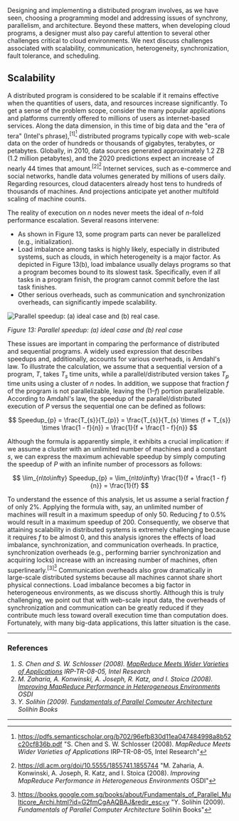 Designing and implementing a distributed program involves, as we have seen, choosing a programming model and addressing issues of synchrony, parallelism, and architecture. Beyond these matters, when developing cloud programs, a designer must also pay careful attention to several other challenges critical to cloud environments. We next discuss challenges associated with scalability, communication, heterogeneity, synchronization, fault tolerance, and scheduling.

## Scalability

A distributed program is considered to be scalable if it remains effective when the quantities of users, data, and resources increase significantly. To get a sense of the problem scope, consider the many popular applications and platforms currently offered to millions of users as internet-based services. Along the data dimension, in this time of big data and the "era of tera" (Intel's phrase),<sup>[1][^1]</sup> distributed programs typically cope with web-scale data on the order of hundreds or thousands of gigabytes, terabytes, or petabytes. Globally, in 2010, data sources generated approximately 1.2 ZB (1.2 million petabytes), and the 2020 predictions expect an increase of nearly 44 times that amount.<sup>[2][^2]</sup> Internet services, such as e-commerce and social networks, handle data volumes generated by millions of users daily. Regarding resources, cloud datacenters already host tens to hundreds of thousands of machines. And projections anticipate yet another multifold scaling of machine counts.

The reality of execution on _n_ nodes never meets the ideal of _n_-fold performance escalation. Several reasons intervene: 

- As shown in Figure 13, some program parts can never be parallelized (e.g., initialization).
- Load imbalance among tasks is highly likely, especially in distributed systems, such as clouds, in which heterogeneity is a major factor. As depicted in Figure 13(b), load imbalance usually delays programs so that a program becomes bound to its slowest task. Specifically, even if all tasks in a program finish, the program cannot commit before the last task finishes. 
- Other serious overheads, such as communication and synchronization overheads, can significantly impede scalability.

![Parallel speedup: (a) ideal case and (b) real case.](../media/scalability.png)

_Figure 13: Parallel speedup: (a) ideal case and (b) real case_

These issues are important in comparing the performance of distributed and sequential programs. A widely used expression that describes speedups and, additionally, accounts for various overheads, is Amdahl's law. To illustrate the calculation, we assume that a sequential version of a program, $T$, takes $T_{s}$ time units, while a parallel/distributed version takes $T_{p}$ time units using a cluster of $n$ nodes. In addition, we suppose that fraction $f$ of the program is not parallelizable, leaving the $(1 – f)$ portion parallelizable. According to Amdahl's law, the speedup of the parallel/distributed execution of $P$ versus the sequential one can be defined as follows: 

$$ Speedup_{p} = \frac{T_{s}}{T_{p}} = \frac{T_{s}}{T_{s} \times {f + T_{s}} \times \frac{1 - f}{n}} = \frac{1}{f + \frac{1 - f}{n}} $$

Although the formula is apparently simple, it exhibits a crucial implication: if we assume a cluster with an unlimited number of machines and a constant $s$, we can express the maximum achievable speedup by simply computing the speedup of $P$ with an infinite number of processors as follows: 

$$ \lim_{n\to\infty} Speedup_{p} = \lim_{n\to\infty} \frac{1}{f + \frac{1 - f}{n}} = \frac{1}{f} $$

To understand the essence of this analysis, let us assume a serial fraction $f$ of only 2%. Applying the formula with, say, an unlimited number of machines will result in a maximum speedup of only 50. Reducing $f$ to 0.5% would result in a maximum speedup of 200. Consequently, we observe that attaining scalability in distributed systems is extremely challenging because it requires $f$ to be almost 0, and this analysis ignores the effects of load imbalance, synchronization, and communication overheads. In practice, synchronization overheads (e.g., performing barrier synchronization and acquiring locks) increase with an increasing number of machines, often superlinearly.<sup>[3][^3]</sup> Communication overheads also grow dramatically in large-scale distributed systems because all machines cannot share short physical connections. Load imbalance becomes a big factor in heterogeneous environments, as we discuss shortly. Although this is truly challenging, we point out that with web-scale input data, the overheads of synchronization and communication can be greatly reduced if they contribute much less toward overall execution time than computation does. Fortunately, with many big-data applications, this latter situation is the case. 
<br>
***
### References

1. _S. Chen and S. W. Schlosser (2008). [MapReduce Meets Wider Varieties of Applications](https://pdfs.semanticscholar.org/b702/96efb830d11ea047484998a8b52c20cf836b.pdf) IRP-TR-08-05, Intel Research_
2. _M. Zaharia, A. Konwinski, A. Joseph, R. Katz, and I. Stoica (2008). [Improving MapReduce Performance in Heterogeneous Environments](https://dl.acm.org/doi/10.5555/1855741.1855744) OSDI_
3. _Y. Solihin (2009). [Fundamentals of Parallel Computer Architecture](https://books.google.com/books/about/Fundamentals_of_Parallel_Multicore_Archi.html?id=G2fmCgAAQBAJ) Solihin Books_

***

[^1]: <https://pdfs.semanticscholar.org/b702/96efb830d11ea047484998a8b52c20cf836b.pdf> "S. Chen and S. W. Schlosser (2008). *MapReduce Meets Wider Varieties of Applications* IRP-TR-08-05, Intel Research"
[^2]: <https://dl.acm.org/doi/10.5555/1855741.1855744> "M. Zaharia, A. Konwinski, A. Joseph, R. Katz, and I. Stoica (2008). *Improving MapReduce Performance in Heterogeneous Environments* OSDI"
[^3]: <https://books.google.com.sg/books/about/Fundamentals_of_Parallel_Multicore_Archi.html?id=G2fmCgAAQBAJ&redir_esc=y> "Y. Solihin (2009). *Fundamentals of Parallel Computer Architecture* Solihin Books"
